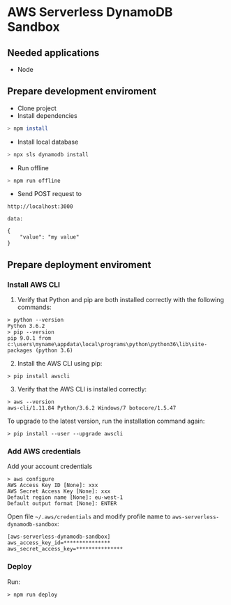 # AWS Serverless DynamoDB Sandbox

## Needed applications

* Node

## Prepare development enviroment

* Clone project
* Install dependencies
```bash
> npm install
```
* Install local database
```bash
> npx sls dynamodb install
``` 
* Run offline
```bash
> npm run offline
```
* Send POST request to
```
http://localhost:3000

data:

{
    "value": "my value" 
}
```

## Prepare deployment enviroment

### Install AWS CLI

1. Verify that Python and pip are both installed correctly with the following commands:

```
> python --version
Python 3.6.2
> pip --version
pip 9.0.1 from c:\users\myname\appdata\local\programs\python\python36\lib\site-packages (python 3.6)
```

2. Install the AWS CLI using pip:

```
> pip install awscli
```

3. Verify that the AWS CLI is installed correctly:

```
> aws --version
aws-cli/1.11.84 Python/3.6.2 Windows/7 botocore/1.5.47
```

To upgrade to the latest version, run the installation command again:

```
> pip install --user --upgrade awscli
```

### Add AWS credentials

Add your account credentials
```
> aws configure
AWS Access Key ID [None]: xxx
AWS Secret Access Key [None]: xxx
Default region name [None]: eu-west-1
Default output format [None]: ENTER
```

Open file `~/.aws/credentials` and modify profile name to `aws-serverless-dynamodb-sandbox`:

```
[aws-serverless-dynamodb-sandbox]
aws_access_key_id=***************
aws_secret_access_key=***************
```

### Deploy

Run:
```
> npm run deploy
```
